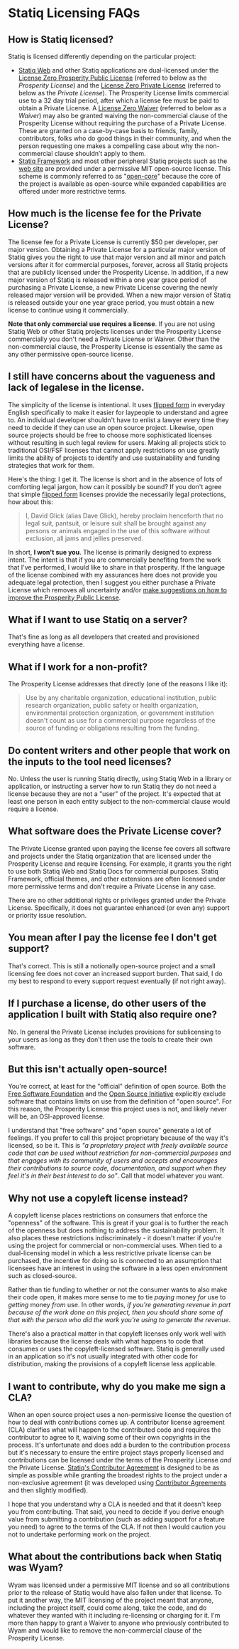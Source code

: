 # Statiq Licensing FAQs

## How is Statiq licensed?

Statiq is licensed differently depending on the particular project:

- [Statiq Web](https://github.com/statiqdev/Statiq.Web) and other Statiq applications are dual-licensed under the [License Zero Prosperity Public License](https://licensezero.com/licenses/prosperity) (referred to below as the _Prosperity License_) and the [License Zero Private License](https://licensezero.com/licenses/private) (referred to below as the _Private License_). The Prosperity License limits commercial use to a 32 day trial period, after which a license fee must be paid to obtain a Private License. A [License Zero Waiver](https://licensezero.com/licenses/waiver) (referred to below as a _Waiver_) may also be granted waiving the non-commercial clause of the Prosperity License without requiring the purchase of a Private License. These are granted on a case-by-case basis to friends, family, contributors, folks who do good things in their community, and when the person requesting one makes a compelling case about why the non-commercial clause shouldn’t apply to them.
- [Statiq Framework](https://github.com/statiqdev/Statiq.Framework) and most other peripheral Statiq projects such as the [web site](https://github.com/statiqdev/statiqdev.github.io) are provided under a permissive MIT open-source license. This scheme is commonly referred to as "[open-core](https://en.wikipedia.org/wiki/Open-core_model)" because the core of the project is available as open-source while expanded capabilities are offered under more restrictive terms.

## How much is the license fee for the Private License?

The license fee for a Private License is currently $50 per developer, per major version. Obtaining a Private License for a particular major version of Statiq gives you the right to use that major version and all minor and patch versions after it for commercial purposes, forever, across all Statiq projects that are publicly licensed under the Prosperity License. In addition, if a new major version of Statiq is released within a one year grace period of purchasing a Private License, a new Private License covering the newly released major version will be provided. When a new major version of Statiq is released outside your one year grace period, you must obtain a new license to continue using it commercially.

**Note that only commercial use requires a license**. If you are not using Statiq Web or other Statiq projects licenses under the Prosperity License commercially you don't need a Private License or Waiver. Other than the non-commercial clause, the Prosperity License is essentially the same as any other permissive open-source license.

## I still have concerns about the vagueness and lack of legalese in the license.

The simplicity of the license is intentional. It uses [flipped form](https://flippedform.com/) in everyday English specifically to make it easier for laypeople to understand and agree to. An individual developer shouldn't have to enlist a lawyer every time they need to decide if they can use an open source project. Likewise, open source projects should be free to choose more sophisticated licenses without resulting in such legal review for users. Making all projects stick to traditional OSI/FSF licenses that cannot apply restrictions on use greatly limits the ability of projects to identify and use sustainability and funding strategies that work for them.

Here's the thing: I get it. The license is short and in the absence of lots of comforting legal jargon, how can it possibly be sound? If you don't agree that simple [flipped form](https://flippedform.com/) licenses provide the necessarily legal protections, how about this:

> I, David Glick (alias Dave Glick), hereby proclaim henceforth that no legal suit, pantsuit, or leisure suit shall be brought against any persons or animals engaged in the use of this software without exclusion, all jams and jellies preserved.

In short, **I won't sue you**. The license is primarily designed to express intent. The intent is that if you are commercially benefiting from the work that I've performed, I would like to share in that prosperity. If the language of the license combined with my assurances here does not provide you adequate legal protection, then I suggest you either purchase a Private License which removes all uncertainty and/or [make suggestions on how to improve the Prosperity Public License](https://github.com/licensezero/prosperity-public-license).

## What if I want to use Statiq on a server?

That's fine as long as all developers that created and provisioned everything have a license.

## What if I work for a non-profit?

The Prosperity License addresses that directly (one of the reasons I like it):

> Use by any charitable organization, educational institution, public research organization, public safety or health organization, environmental protection organization, or government institution doesn't count as use for a commercial purpose regardless of the source of funding or obligations resulting from the funding.

## Do content writers and other people that work on the inputs to the tool need licenses?

No. Unless the user is running Statiq directly, using Statiq Web in a library or application, or instructing a server how to run Statiq they do not need a license because they are not a "user" of the project. It's expected that at least one person in each entity subject to the non-commercial clause would require a license.

## What software does the Private License cover?

The Private License granted upon paying the license fee covers all software and projects under the Statiq organization that are licensed under the Prosperity License and require licensing. For example, it grants you the right to use both Statiq Web and Statiq Docs for commercial purposes. Statiq Framework, official themes, and other extensions are often licensed under more permissive terms and don't require a Private License in any case.

There are no other additional rights or privileges granted under the Private License. Specifically, it does not guarantee enhanced (or even any) support or priority issue resolution.

## You mean after I pay the license fee I don't get support?

That's correct. This is still a notionally open-source project and a small licensing fee does not cover an increased support burden. That said, I do my best to respond to every support request eventually (if not right away).

## If I purchase a license, do other users of the application I built with Statiq also require one?

No. In general the Private License includes provisions for sublicensing to your users as long as they don't then use the tools to create their own software.

## But this isn't actually open-source!

You're correct, at least for the "official" definition of open source. Both the [Free Software Foundation](https://www.gnu.org/philosophy/free-sw.en.html) and the [Open Source Initiative](https://opensource.org/osd-annotated) explicitly exclude software that contains limits on use from the definition of "open source". For this reason, the Prosperity License this project uses is not, and likely never will be, an OSI-approved license.

I understand that "free software" and "open source" generate a lot of feelings. If you prefer to call this project proprietary because of the way it's licensed, so be it. This is _"a proprietary project with freely available source code that can be used without restriction for non-commercial purposes and that engages with its community of users and accepts and encourages their contributions to source code, documentation, and support when they feel it's in their best interest to do so"_. Call that model whatever you want.

## Why not use a copyleft license instead?

A copyleft license places restrictions on consumers that enforce the "openness" of the software. This is great if your goal is to further the reach of the openness but does nothing to address the sustainability problem. It also places these restrictions indiscriminately - it doesn't matter if you're using the project for commercial or non-commercial uses. When tied to a dual-licensing model in which a less restrictive private license can be purchased, the incentive for doing so is connected to an assumption that licensees have an interest in using the software in a less open environment such as closed-source.

Rather than tie funding to whether or not the consumer wants to also make their code open, it makes more sense to me to tie _paying_ money _for_ use to _getting_ money _from_ use. In other words, _if you're generating revenue in part because of the work done on this project, then you should share some of that with the person who did the work you're using to generate the revenue_.

There's also a practical matter in that copyleft licenses only work well with libraries because the license deals with what happens to code that consumes or uses the copyleft-licensed software. Statiq is generally used in an application so it's not usually integrated with other code for distribution, making the provisions of a copyleft license less applicable.

## I want to contribute, why do you make me sign a CLA?

When an open source project uses a non-permissive license the question of how to deal with contributions comes up. A contributor license agreement (CLA) clarifies what will happen to the contributed code and requires the contributor to agree to it, waiving some of their own copyrights in the process. It's unfortunate and does add a burden to the contribution process but it's necessary to ensure the entire project stays properly licensed and contributions can be licensed under the terms of the Prosperity License _and_ the Private License. [Statiq's Contributor Agreement](https://gist.github.com/daveaglick/c7cccacdf7f3d57d05462a64d578d0a5) is designed to be as simple as possible while granting the broadest rights to the project under a non-exclusive agreement (it was developed using [Contributor Agreements](http://contributoragreements.org/) and then slightly modified).

I hope that you understand why a CLA is needed and that it doesn't keep you from contributing. That said, you need to decide if you derive enough value from submitting a contribution (such as adding support for a feature you need) to agree to the terms of the CLA. If not then I would caution you not to undertake performing work on the project.

## What about the contributions back when Statiq was Wyam?

Wyam was licensed under a permissive MIT license and so all contributions prior to the release of Statiq would have also fallen under that license. To put it another way, the MIT licensing of the project meant that anyone, including the project itself, could come along, take the code, and do whatever they wanted with it including re-licensing or charging for it. I'm more than happy to grant a Waiver to anyone who previously contributed to Wyam and would like to remove the non-commercial clause of the Prosperity License.
